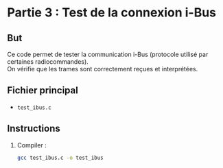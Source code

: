 # Partie 3 : Test de la connexion i-Bus

## But
Ce code permet de tester la communication i-Bus (protocole utilisé par certaines radiocommandes).  
On vérifie que les trames sont correctement reçues et interprétées.

## Fichier principal
- `test_ibus.c`

## Instructions
1. Compiler :
   ```bash
   gcc test_ibus.c -o test_ibus
